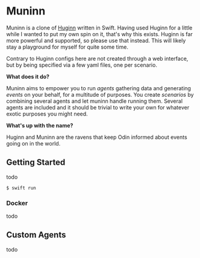 # Muninn

Muninn is a clone of [Huginn](https://github.com/huginn/huginn) written in Swift. Having used Huginn for a little while I wanted to put my own spin on it, that's why this exists. Huginn is far more powerful and supported, so please use that instead. This will likely stay a playground for myself for quite some time.

Contrary to Huginn configs here are not created through a web interface, but by being specified via a few yaml files, one per scenario.

**What does it do?**

Muninn aims to empower you to run *agents* gathering data and generating *events* on your behalf, for a multitude of purposes. You create *scenarios* by combining several agents and let muninn handle running them. Several agents are included and it should be trivial to write your own for whatever exotic purposes you might need.

**What's up with the name?**

Huginn and Muninn are the ravens that keep Odin informed about events going on in the world.



## Getting Started

todo

```shell
$ swift run
```



### Docker

todo



## Custom Agents

todo
